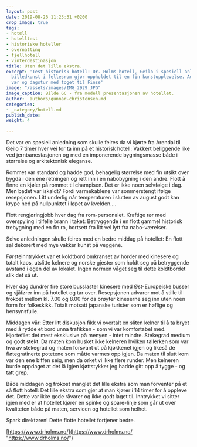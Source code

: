 ```yaml
---
layout: post
date: 2019-08-26 11:23:31 +0200
crop_image: true
tags:
- hotell
- hotelltest
- historiske hoteller
- overnatting
- fjellhotell
- vinterdestinasjon
title: Uten det lille ekstra.
excerpt: 'Test historisk hotell: Dr. Holms hotell, Geilo i spesiell anledning. . Flott
  billedkunst i fellesrom gjør oppholdet til en fin kunstopplevelse. August med fint
  vær og dagstur med toget til Finse'
image: "/assets/images/IMG_2929.JPG"
image_caption: Bilde GC - fra modell presentasjonen av hotellet.
author: _authors/gunnar-christensen.md
categories:
- _category/hotell.md
publish_date: 
weight: 4

---
```

Det var en spesiell anledning som skulle feires da vi kjørte fra Arendal til Geilo 7 timer hver vei for  ta inn på et historisk hotell: Vakkert beliggende like ved jernbanestasjonen og med en imponerende bygningsmasse både i størrelse og arkitektonisk eleganse.

Rommet var standard og hadde god, behagelig størrelse med fin utsikt over bygda i den ene retningen og rett inn i en nabobygning i den andre. Flott å finne en kjøler på rommet til champisen. Det er ikke noen selvfølge i dag. Men badet var iskaldt? Fordi varmekablene var sommerstengt ifølge resepsjonen. Litt underlig når temperaturen i slutten av august godt kan krype ned på nullpunktet i løpet av kvelden....

Flott rengjøringjobb hver dag fra rom-personalet. Kraftige rør med overspyling i tilfelle brann i taket: Betryggende i en flott gammel historisk trebygning med en fin ro, bortsett fra litt vel lytt fra nabo-værelser.

Selve anledningen skulle feires med en bedre middag på hotellet: En flott sal dekorert med mye vakker kunst på veggene.

Førsteinntrykket var et koldtbord omkranset av horder med kinesere og totalt kaos, utslitte kelnere og norske gjester som holdt seg på betryggende avstand i egen del av lokalet. Ingen normen våget seg til dette koldtbordet slik det så ut.

Hver dag dundrer fire store busslaster kinesere med Øst-Europeiske busser og sjåfører inn på hotellet og tar over. Resepsjonen advarer mot å stille til frokost mellom kl. 7.00 og 8.00 for da brøyter kineserne seg inn uten noen form for folkeskikk. Totalt motsatt japanske turister som er høflige og hensynsfulle.

Middagen vår: Etter litt diskusjon fikk vi overtalt en sliten kelner til å ta bryet med å rydde et bord unna trafikken - som vi var komfortabel med. Hjortefilet det mest eksklusive på menyen - intet mindre. Stekegrad medium og godt stekt. Da maten kom husket ikke kelneren hvilken tallerken som var hva av stekegrad og maten forsvant ut på kjøkkenet igjen og likeså de fløtegratinerte potetene som måtte varmes opp igjen. Da maten til slutt kom var den ene biffen seig, men da orket vi ikke flere runder. Men kelneren burde oppdaget at det lå igjen kjøttstykker jeg hadde gitt opp å tygge - og tatt grep.

Både middagen og frokost manglet det lille ekstra som man forventer på et så flott hotell: Det lille ekstra som gjør at man kjører i 14 timer for å oppleve det. Dette var ikke gode råvarer og ikke godt laget til. Inntrykket vi sitter igjen med er at hotellet kjører en spinke og spare-linje som går ut over kvaliteten både på maten, servicen og hotellet som helhet.

Spark direktøren! Dette flotte hotellet fortjener bedre.

[https://www.drholms.no/](https://www.drholms.no/ "https://www.drholms.no/")